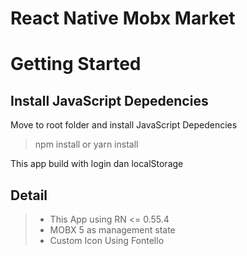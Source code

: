 # React Native Mobx Market



Getting Started
=============

Install JavaScript Depedencies
-------------

Move to root folder and install JavaScript Depedencies

>	npm install or yarn install

This app build with login dan localStorage


Detail
-------------

> - This App using RN <= 0.55.4
> - MOBX 5 as management state
> - Custom Icon Using Fontello
